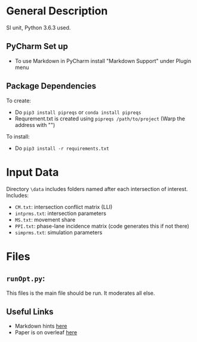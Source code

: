 # General Description
SI unit, Python 3.6.3 used.

## PyCharm Set up
* To use Markdown in PyCharm install "Markdown Support" under Plugin menu

## Package Dependencies
To create:
* Do `pip3 install pipreqs` or `conda install pipreqs` 
* Requrement.txt is created using `pipreqs /path/to/project`
(Warp the address with "")

To install:
* Do `pip3 install -r requirements.txt`

# Input Data
Directory `\data` includes folders named after each intersection of interest. Includes:
* `CM.txt`: intersection conflict matrix (LLI)
* `intprms.txt`: intersection parameters
* `MS.txt`: movement share
* `PPI.txt`: phase-lane incidence matrix (code generates this if not there)
* `simprms.txt`: simulation parameters

# Files
## `runOpt.py`:
This files is the main file should be run. It moderates all else.


## Useful Links
* Markdown hints [here](https://github.com/adam-p/markdown-here/wiki/Markdown-Cheatsheet)
* Paper is on overleaf [here](https://www.overleaf.com/9570639sgrcxsbwcxxm)





